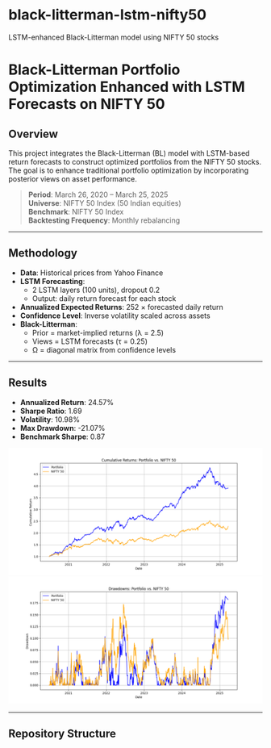 # black-litterman-lstm-nifty50
LSTM-enhanced Black-Litterman model using NIFTY 50 stocks
# Black-Litterman Portfolio Optimization Enhanced with LSTM Forecasts on NIFTY 50

## Overview
This project integrates the Black-Litterman (BL) model with LSTM-based return forecasts to construct optimized portfolios from the NIFTY 50 stocks. The goal is to enhance traditional portfolio optimization by incorporating posterior views on asset performance.

> **Period**: March 26, 2020 – March 25, 2025  <br>
> **Universe**: NIFTY 50 Index (50 Indian equities)  <br>
> **Benchmark**: NIFTY 50 Index  <br>
> **Backtesting Frequency**: Monthly rebalancing 


---

## Methodology

- **Data**: Historical prices from Yahoo Finance
- **LSTM Forecasting**:
  - 2 LSTM layers (100 units), dropout 0.2
  - Output: daily return forecast for each stock
- **Annualized Expected Returns**: 252 × forecasted daily return
- **Confidence Level**: Inverse volatility scaled across assets
- **Black-Litterman**:
  - Prior = market-implied returns (λ = 2.5)
  - Views = LSTM forecasts (τ = 0.25)
  - Ω = diagonal matrix from confidence levels

---

## Results

- **Annualized Return**: 24.57% 
- **Sharpe Ratio**: 1.69 
- **Volatility**: 10.98% 
- **Max Drawdown**: -21.07% 
- **Benchmark Sharpe**: 0.87

<p align="center">
  <img src="plots/cumulative_returns_plot.png" alt="Cumulative Returns" width="600"/>
  <img src="plots/drawdowns_plot.png" alt="Drawdowns" width="600"/>
</p>

---

##  Repository Structure

